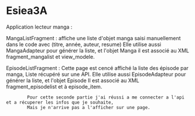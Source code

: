 # Esiea3A

Application lecteur manga :

MangaListFragment : affiche une liste d'objet manga saisi manuellement dans le code avec (titre, année, auteur, resume)
			Elle utilise aussi MangaAdapteur pour générer la liste, et l'objet Manga
			il est associé au XML fragment_mangalist et view_modele. 

EpisodeListFragment : Cette page est cencé affiché la liste des épisode par manga, Liste récupéré sur une API.
			Elle utilise aussi EpisodeAdapteur pour générer la liste, et l'objet Episode
			Il est associé au XML fragment_episodelist et à episode_item.
			
			Pour cette seconde partie j'ai réussi a me connecter a l'api et a récuperer les infos que je souhaite, 
			Mais je n'arrive pas a l'afficher sur une page. 



